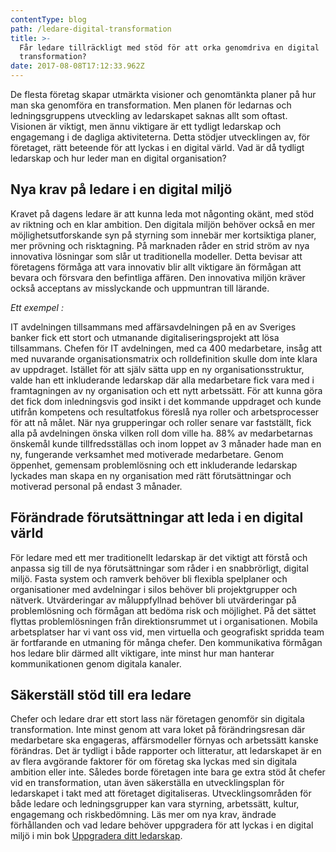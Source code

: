 ```yaml
---
contentType: blog
path: /ledare-digital-transformation
title: >-
  Får ledare tillräckligt med stöd för att orka genomdriva en digital
  transformation?
date: 2017-08-08T17:12:33.962Z
---
```

De flesta företag skapar utmärkta visioner och genomtänkta planer på hur man ska genomföra entransformation. Men planen för ledarnas och ledningsgruppens utveckling av ledarskapet saknas allt som oftast. Visionen är viktigt, men ännu viktigare är ett tydligt ledarskap och engagemang i dedagliga aktiviteterna. Detta stödjer utvecklingen av, för företaget, rätt beteende för att lyckas i endigital värld. Vad är då tydligt ledarskap och hur leder man en digital organisation?

## Nya krav på ledare i en digital miljö

Kravet på dagens ledare är att kunna leda mot någonting okänt, med stöd av riktning och en klarambition. Den digitala miljön behöver också en mer möjlighetsutforskande syn på styrning som innebär mer kortsiktiga planer, mer prövning och risktagning. På marknaden råder en strid ström av nya innovativa lösningar som slår ut traditionella modeller. Detta bevisar att företagens förmåga att vara innovativ blir allt viktigare än förmågan att bevara och försvara den befintliga affären. Den innovativa miljön kräver också acceptans av misslyckande och uppmuntran till lärande.

_Ett exempel:_

IT avdelningen tillsammans med affärsavdelningen på en av Sveriges banker fick ett stort och utmanande digitaliseringsprojekt att lösa tillsammans. Chefen för IT avdelningen, med ca 400 medarbetare, insåg att med nuvarande organisationsmatrix och rolldefinition skulle dom inte klara av uppdraget. Istället för att själv sätta upp en ny organisationsstruktur, valde han ett inkluderande ledarskap där alla medarbetare fick vara med i framtagningen av ny organisation och ett nytt arbetssätt. För att kunna göra det fick dom inledningsvis god insikt i det kommande uppdraget och kunde utifrån kompetens och resultatfokus föreslå nya roller och arbetsprocesser för att nå målet. När nya grupperingar och roller senare var fastställt, fick alla på avdelningen önska vilken roll dom ville ha. 88% av medarbetarnas önskemål kunde tillfredsställas och inom loppet av 3 månader hade man en ny, fungerande verksamhet med motiverade medarbetare. Genom öppenhet, gemensam problemlösning och ett inkluderande ledarskap lyckades man skapa en ny organisation med rätt förutsättningar och motiverad personal på endast 3 månader. 

## Förändrade förutsättningar att leda i en digital värld

För ledare med ett mer traditionellt ledarskap är det viktigt att förstå och anpassa sig till de nya förutsättningar som råder i en snabbrörligt, digital miljö. Fasta system och ramverk behöver bli flexibla spelplaner och organisationer med avdelningar i silos behöver bli projektgrupper och nätverk. Utvärderingar av måluppfyllnad behöver bli utvärderingar på problemlösning och förmågan att bedöma risk och möjlighet. På det sättet flyttas problemlösningen från direktionsrummet ut i organisationen. Mobila arbetsplatser har vi vant oss vid, men virtuella och geografiskt spridda team är fortfarande en utmaning för många chefer. Den kommunikativa förmågan hos ledare blir därmed allt viktigare, inte minst hur man hanterar kommunikationen genom digitala kanaler.

## Säkerställ stöd till era ledare

Chefer och ledare drar ett stort lass när företagen genomför sin digitala transformation. Inte minst genom att vara loket på förändringsresan där medarbetare ska engageras, affärsmodeller förnyas och arbetssätt kanske förändras. Det är tydligt i både rapporter och litteratur, att ledarskapet är en av flera avgörande faktorer för om företag ska lyckas med sin digitala ambition eller inte. Således borde företagen inte bara ge extra stöd åt chefer vid en transformation, utan även säkerställa en utvecklingsplan för ledarskapet i takt med att företaget digitaliseras. Utvecklingsområden för både ledare och ledningsgrupper kan vara styrning, arbetssätt, kultur, engagemang och riskbedömning. Läs mer om nya krav, ändrade förhållanden och vad ledare behöver uppgradera för att lyckas i endigital miljö i min bok [Uppgradera ditt ledarskap](/books).
